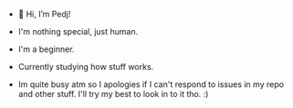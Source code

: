  - 👋 Hi, I’m Pedj!
 - I'm nothing special, just human.
 - I'm a beginner.
 - Currently studying how stuff works.

- Im quite busy atm so I apologies if I can't respond to issues in my repo and other stuff. I'll try my best to look in to it tho. :)

